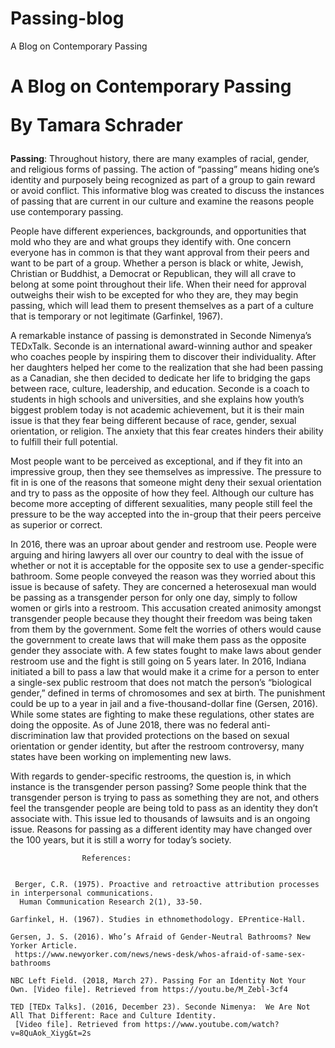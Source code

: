 # Passing-blog


<!DOCTYPE html>
<html lang="en">
    <head>
        <meta charset="UTF-8"/>
		<meta name="keywords" content =""/>
		<meta name="viewport" content="width=device-width, initial-scale=1.0" />
        A Blog on Contemporary Passing
        <link rel="stylesheet" href="Blog_Stylesheet.css">
    </head>
    <body>
        <div id="heading">
            <h1>
                A Blog on Contemporary Passing <p>By Tamara Schrader</p>
            </h1>
        </div>
        <article>
            <p><b>Passing</b>: Throughout history, there are many examples of racial, gender, and religious forms of passing. The action of “passing” means hiding one’s identity and purposely being recognized as part of a group to gain reward or avoid conflict.  This informative blog was created to discuss the instances of passing that are current in our culture and examine the reasons people use contemporary passing. </p>
            <p>People have different experiences, backgrounds, and opportunities that mold who they are and what groups they identify with. One concern everyone has in common is that they want approval from their peers and want to be part of a group. Whether a person is black or white, Jewish, Christian or Buddhist, a Democrat or Republican, they will all crave to belong at some point throughout their life. When their need for approval outweighs their wish to be excepted for who they are, they may begin passing, which will lead them to present themselves as a part of a culture that is temporary or not legitimate (Garfinkel, 1967).</p>
            <p>A remarkable instance of passing is demonstrated in Seconde Nimenya’s TEDxTalk. Seconde is an international award-winning author and speaker who coaches people by inspiring them to discover their individuality. After her daughters helped her come to the realization that she had been passing as a Canadian, she then decided to dedicate her life to bridging the gaps between race, culture, leadership, and education. Seconde is a coach to students in high schools and universities, and she explains how youth’s biggest problem today is not academic achievement, but it is their main issue is that they fear being different because of race, gender, sexual orientation, or religion. The anxiety that this fear creates hinders their ability to fulfill their full potential.  </p>
            <p>Most people want to be perceived as exceptional, and if they fit into an impressive group, then they see themselves as impressive. The pressure to fit in is one of the reasons that someone might deny their sexual orientation and try to pass as the opposite of how they feel. Although our culture has become more accepting of different sexualities, many people still feel the pressure to be the way accepted into the in-group that their peers perceive as superior or correct.</p>
            <p>In 2016, there was an uproar about gender and restroom use. People were arguing and hiring lawyers all over our country to deal with the issue of whether or not it is acceptable for the opposite sex to use a gender-specific bathroom. Some people conveyed the reason was they worried about this issue is because of safety. They are concerned a heterosexual man would be passing as a transgender person for only one day, simply to follow women or girls into a restroom. This accusation created animosity amongst transgender people because they thought their freedom was being taken from them by the government. Some felt the worries of others would cause the government to create laws that will make them pass as the opposite gender they associate with. A few states fought to make laws about gender restroom use and the fight is still going on 5 years later. In 2016, Indiana initiated a bill to pass a law that would make it a crime for a person to enter a single-sex public restroom that does not match the person’s “biological gender,” defined in terms of chromosomes and sex at birth. The punishment could be up to a year in jail and a five-thousand-dollar fine (Gersen, 2016).  While some states are fighting to make these regulations, other states are doing the opposite. As of June 2018, there was no federal anti-discrimination law that provided protections on the based on  sexual orientation or gender identity, but after the restroom controversy, many states have been working on implementing new laws.  </p>
            <p>With regards to gender-specific restrooms, the question is, in which instance is the transgender person passing? Some people think that the transgender person is trying to pass as something they are not, and others feel the transgender people are being told to pass as an identity they don’t associate with. This issue led to thousands of lawsuits and is an ongoing issue. Reasons for passing as a different identity may have changed over the 100 years, but it is still a worry for today’s society.   </p>
            
            
                    References:
          
                
     Berger, C.R. (1975). Proactive and retroactive attribution processes in interpersonal communications. 
      Human Communication Research 2(1), 33-50. 
                           
    Garfinkel, H. (1967). Studies in ethnomethodology. EPrentice-Hall. 
                
    Gersen, J. S. (2016). Who’s Afraid of Gender-Neutral Bathrooms? New Yorker Article.
     https://www.newyorker.com/news/news-desk/whos-afraid-of-same-sex-bathrooms 
                
    NBC Left Field. (2018, March 27). Passing For an Identity Not Your Own. [Video file]. Retrieved from https://youtu.be/M_Zebl-3cf4 
                
    TED [TEDx Talks]. (2016, December 23). Seconde Nimenya:  We Are Not All That Different: Race and Culture Identity.  
     [Video file]. Retrieved from https://www.youtube.com/watch?v=8QuAok_Xiyg&t=2s 
